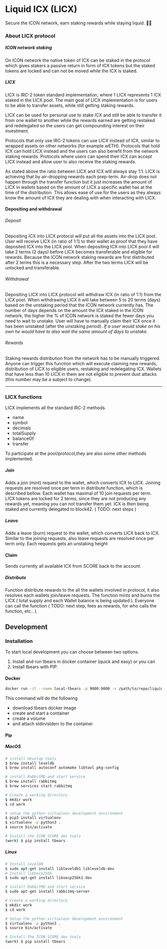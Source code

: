 # Liquid ICX (LICX)

Secure the ICON network, earn staking rewards while staying liquid. 🧽💧

### About LICX protocol

##### ICON network staking

On ICON network the native token of ICX can be staked in the protocol which gives stakers a passive return in form of ICX tokens but the staked tokens are locked and can not be moved while the ICX is staked. 

##### LICX

LICX is IRC-2 token standard implementation, where 1 LICX represents 1 ICX staked in the LICX pool.
The main goal of LICX implementation is for users to be able to transfer assets, while still getting staking rewards. 

LICX can be used for personal use to stake ICX and still be able to transfer it from one wallet to another while the rewards earned are getting restaked and redelegated so the users can get compounding interest on their investment.

Protocols that only use IRC-2 tokens can use LICX instead of ICX, similar to wrapped assets on other networks (for example wETH).
Protocols that hold ICX can hold LICX instead and the users can also benefit from the network staking rewards.
Protocols where users can spend their ICX can accept LICX instead and allow user to also receive the staking rewards.

As stated above the ratio between LICX and ICX will always stay 1:1.
LICX is achieving that by air-dropping rewards each prep-term. Air-drop does not happen through the transfer function but it just increases the amount of LICX in wallets based on the amount of LICX a specific wallet has at the time of the distribution.
This allows ease of use for the users as they always know the amount of ICX they are dealing with when interacting with LICX.

#### Depositing and withdrawal

###### Deposit

Depositing ICX into LICX protocol will put all the assets into the LICX pool. User will receive LICX (in ratio of 1:1) to their wallet as proof that they have deposited ICX into the LICX pool. When depositing ICX into LICX pool it will take 2 terms (2 days) before LICX becomes transferable and eligible for rewards. Because the ICON network staking rewards are first distributed after 2 terms this is a necessary step. After the two terms LICX will be unlocked and transferable.

###### Withdrawal

Depositing LICX into LICX protocol will withdraw ICX (in ratio of 1:1) from the LICX pool. When withdrawing LICX it will take between 5 to 20 terms (days) based on the unstaking period that the ICON network currently has. The number of days depends on the amount the ICX staked in the ICON network, the higher the % of ICON network is staked the fewer days you need to wait to unstake. User will have to manually claim their ICX once it has been unstaked (after the unstaking period).
*If a user would stake on his own he would have to also wait the same amount of days to unstake.*

###### Rewards

Staking rewards distribution from the network has to be manually triggered. Anyone can trigger this function which will execute claiming new rewards, distribution of LICX to eligible users, restaking and redelegating ICX.
Wallets that have less than 10 LICX in them are not eligible to prevent dust attacks (this number may be a subject to change).
***
### LICX functions
LICX implements all the standard IRC-2 methods.

- name
- symbol
- decimals
- totalSupply
- balanceOf
- transfer

To participate at the pool/protocol,they are also some other methods implemented.
##### Join
Adds a join (mint) request to the wallet, which converts ICX to LICX. Joining requests are resolved once per term in distribute function,
which is described bellow. Each wallet has maximal of 10 join requests per term. LICX tokens are locked for 2 terms, since they are not producing any rewards yet, meaning you can not transfer them yet.
ICX is then being staked and currently delegated to block42. ( TODO: next steps  ) 

##### Leave
Adds a leave (burn) request to the wallet, which converts LICX back to ICX. Similar to the joining requests, also leave requests are resolved
once per term only. Each requests gets an unstaking height  

#### Claim
Sends currently all available ICX from SCORE back to the account.

##### Distribute
Function distribute rewards to the all the wallets involved in protocol, it also resolves each wallets join/leave requests.
The function mints and burns the LICX ( total supply and each Wallet balance is being updated ).
Everyone can call the function ( TODO: next step, fees as rewards, for who calls the function, etc.. ).  

## Development
### Installation

To start local development you can choose between two options.

1. Install and run tbears in docker container (quick and easy) or you can 
2. Install tbears with PIP.

#### Docker
```bash
docker run -it --name local-tbears -p 9000:9000 -v /path/to/repo/liquid-icx/score:/work iconloop/tbears:mainnet
```

This command will do the following

* download tbears docker image
* create and start a container
* create a volume
* and attach stdin/stderr to the container

#### Pip
##### MacOS
```bash
# install develop tools
$ brew install leveldb
$ brew install autoconf automake libtool pkg-config

# install RabbitMQ and start service
$ brew install rabbitmq
$ brew services start rabbitmq

# Create a working directory
$ mkdir work
$ cd work

# setup the python virtualenv development environment
$ pip3 install virtualenv
$ virtualenv -p python3 .
$ source bin/activate

# Install the ICON SCORE dev tools
(work) $ pip install tbears

```

##### Linux
```bash
# Install levelDB
$ sudo apt-get install libleveldb1 libleveldb-dev
# Install libSecp256k
$ sudo apt-get install libsecp256k1-dev

# install RabbitMQ and start service
$ sudo apt-get install rabbitmq-server

# Create a working directory
$ mkdir work
$ cd work

# Setup the python virtualenv development environment
$ virtualenv -p python3 .
$ source bin/activate

# Install the ICON SCORE dev tools
(work) $ pip install tbears
```